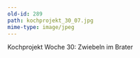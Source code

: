 ```yaml
---
old-id: 289
path: kochprojekt_30_07.jpg
mime-type: image/jpeg
---
```

Kochprojekt Woche 30:
Zwiebeln im Brater
